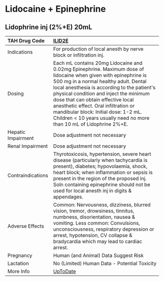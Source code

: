 # Lidocaine + Epinephrine

## Lidophrine inj (2%+E) 20mL

| TAH Drug Code      | [ILID2E](https://www.tahsda.org.tw/drugs/hissearch.php?drug_code=ILID2E)                                                                                                                                                                                                                                                                                                                                                                        |
|:-------------------|:------------------------------------------------------------------------------------------------------------------------------------------------------------------------------------------------------------------------------------------------------------------------------------------------------------------------------------------------------------------------------------------------------------------------------------------------|
| Indications        | For production of local anesth by nerve block or infiltration inj.                                                                                                                                                                                                                                                                                                                                                                              |
| Dosing             | Each mL contains 20mg Lidocaine and 0.02mg Epinephrine. Maximum dose of lidocaine when given with epinephrine is 500 mg in a normal healthy adult. Dental local anesthesia is according to the patient's physical condition and inject the minimum dose that can obtain effective local anesthetic effect. Oral infiltration or mandibular block: Initial dose: 1-2 mL. Children < 10 years usually need no more than 10 mL of Lidophrine 2%+E. |
| Hepatic Impairment | Dose adjustment not necessary                                                                                                                                                                                                                                                                                                                                                                                                                   |
| Renal Impairment   | Dose adjustment not necessary                                                                                                                                                                                                                                                                                                                                                                                                                   |
| Contraindications  | Thyrotoxicosis, hypertension, severe heart disease (particularly when tachycardia is present), diabetes; hypovolaemia, shock, heart block; when inflammation or sepsis is present in the region of the proposed inj. Soln containing epinephrine should not be used for local anesth inj in digits & appendages.                                                                                                                                |
| Adverse Effects    | Common: Nervousness, dizziness, blurred vision, tremor, drowsiness, tinnitus, numbness, disorientation, nausea & vomiting. Less common: Convulsions, unconsciousness, respiratory depression or arrest, hypotension, CV collapse & bradycardia which may lead to cardiac arrest.                                                                                                                                                                |
| Pregnancy          | Human (and Animal) Data Suggest Risk                                                                                                                                                                                                                                                                                                                                                                                                            |
| Lactation          | No (Limited) Human Data - Potential Toxicity                                                                                                                                                                                                                                                                                                                                                                                                    |
| More Info          | [UpToDate](https://www.uptodate.com/contents/lidocaine-and-epinephrine-drug-information)                                                                                                                                                                                                                                                                                                                                                        |

